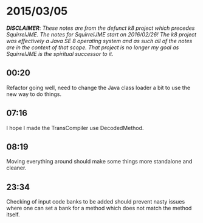 # 2015/03/05

***DISCLAIMER***: _These notes are from the defunct k8 project which_
_precedes SquirrelJME. The notes for SquirrelJME start on 2016/02/26!_
_The k8 project was effectively a Java SE 8 operating system and as such_
_all of the notes are in the context of that scope. That project is no_
_longer my goal as SquirrelJME is the spiritual successor to it._

## 00:20

Refactor going well, need to change the Java class loader a bit to use the new
way to do things.

## 07:16

I hope I made the TransCompiler use DecodedMethod.

## 08:19

Moving everything around should make some things more standalone and cleaner.

## 23:34

Checking of input code banks to be added should prevent nasty issues where one
can set a bank for a method which does not match the method itself.


